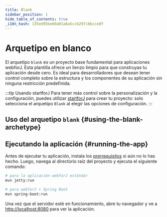 ```yaml
---
title: Blank
sidebar_position: 1
hide_table_of_contents: true
_i18n_hash: 135ed95be60a01a6a5ccb297c6bcce8f
---
```

<Head>
  <style>{`
  .container {
    max-width: 65em !important;
  }
  `}</style>
</Head>

# Arquetipo en blanco

El arquetipo `blank` es un proyecto base fundamental para aplicaciones webforJ. Esta plantilla ofrece un lienzo limpio para que construyas tu aplicación desde cero. Es ideal para desarrolladores que desean tener control completo sobre la estructura y los componentes de su aplicación sin ninguna restricción predefinida.

:::tip Usando startforJ
Para tener más control sobre la personalización y la configuración, puedes utilizar [startforJ](https://docs.webforj.com/startforj/) para crear tu proyecto: solo selecciona el arquetipo `Blank` al elegir las opciones de configuración.
:::

## Uso del arquetipo `blank` {#using-the-blank-archetype}

<ComponentArchetype
project="blank"
/>

## Ejecutando la aplicación {#running-the-app}

Antes de ejecutar tu aplicación, instala los [prerrequisitos](../../introduction/prerequisites) si aún no lo has hecho.
Luego, navega al directorio raíz del proyecto y ejecuta el siguiente comando:

```bash
# para la aplicación webforJ estándar
mvn jetty:run

# para webforJ + Spring Boot
mvn spring-boot:run
```

Una vez que el servidor esté en funcionamiento, abre tu navegador y ve a [http://localhost:8080](http://localhost:8080) para ver la aplicación.
